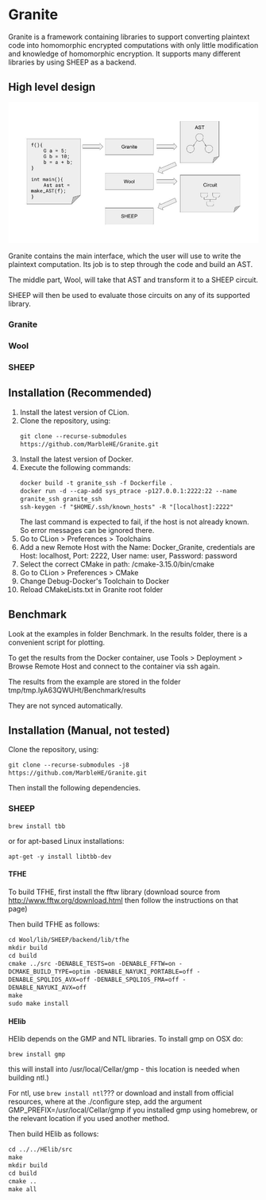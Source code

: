 # Granite

Granite is a framework containing libraries to support converting plaintext code into homomorphic encrypted computations with only little modification and knowledge of homomorphic encryption. It supports many different libraries by using SHEEP as a backend.

## High level design
![High level design](hld.jpg?raw=true "High level design")

Granite contains the main interface, which the user will use to write the plaintext computation. Its job is to step through the code and build an AST.

The middle part, Wool, will take that AST and transform it to a SHEEP circuit.

SHEEP will then be used to evaluate those circuits on any of its supported library.

### Granite

### Wool

### SHEEP

## Installation (Recommended)
1. Install the latest version of CLion.
2. Clone the repository, using:
   ```
   git clone --recurse-submodules https://github.com/MarbleHE/Granite.git
   ```
3. Install the latest version of Docker.
4. Execute the following commands:
    ```
    docker build -t granite_ssh -f Dockerfile .
    docker run -d --cap-add sys_ptrace -p127.0.0.1:2222:22 --name granite_ssh granite_ssh
    ssh-keygen -f "$HOME/.ssh/known_hosts" -R "[localhost]:2222"
    ```
    The last command is expected to fail, if the host is not already known. So error messages can be ignored there.
5. Go to CLion > Preferences > Toolchains
6. Add a new Remote Host with the Name: Docker_Granite, credentials are Host: localhost, Port: 2222, User name: user, Password: password
7. Select the correct CMake in path: /cmake-3.15.0/bin/cmake
8. Go to CLion > Preferences > CMake
9. Change Debug-Docker's Toolchain to Docker
10. Reload CMakeLists.txt in Granite root folder

## Benchmark
Look at the examples in folder Benchmark.
In the results folder, there is a convenient script for plotting.

To get the results from the Docker container, use Tools > Deployment > Browse Remote Host and connect to the container via ssh again.

The results from the example are stored in the folder tmp/tmp.lyA63QWUHt/Benchmark/results

They are not synced automatically.
## Installation (Manual, not tested)
Clone the repository, using:
```
git clone --recurse-submodules -j8 https://github.com/MarbleHE/Granite.git
```
Then install the following dependencies.
### SHEEP
```
brew install tbb
```

or for apt-based Linux installations:
```
apt-get -y install libtbb-dev
```
#### TFHE
To build TFHE, first install the fftw library (download source from http://www.fftw.org/download.html then follow the instructions on that page)

Then build TFHE as follows:
```
cd Wool/lib/SHEEP/backend/lib/tfhe
mkdir build
cd build
cmake ../src -DENABLE_TESTS=on -DENABLE_FFTW=on -DCMAKE_BUILD_TYPE=optim -DENABLE_NAYUKI_PORTABLE=off -DENABLE_SPQLIOS_AVX=off -DENABLE_SPQLIOS_FMA=off -DENABLE_NAYUKI_AVX=off
make
sudo make install
```

#### HElib
HElib depends on the GMP and NTL libraries. To install gmp on OSX do:
```
brew install gmp
```

this will install into /usr/local/Cellar/gmp - this location is needed when building ntl.)

For ntl, use `brew install ntl`??? or download and install from official resources, where at the ./configure step, add the argument GMP_PREFIX=/usr/local/Cellar/gmp if you installed gmp using homebrew, or the relevant location if you used another method.

Then build HElib as follows:
```
cd ../../HElib/src
make
mkdir build
cd build
cmake ..
make all
```